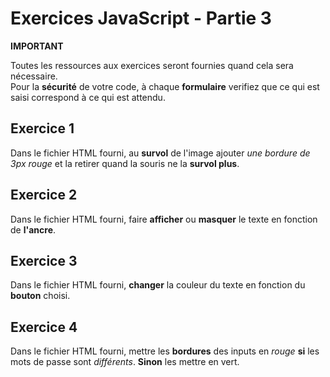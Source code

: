 # Exercices JavaScript - Partie 3
**IMPORTANT**

Toutes les ressources aux exercices seront fournies quand cela sera nécessaire.  
Pour la **sécurité** de votre code, à chaque **formulaire** verifiez que ce qui est saisi correspond à ce qui est attendu.


## Exercice 1
Dans le fichier HTML fourni, au **survol** de l'image ajouter *une bordure de 3px rouge* et la retirer quand la souris ne la **survol plus**.


## Exercice 2
Dans le fichier HTML fourni, faire **afficher** ou **masquer** le texte en fonction de **l'ancre**.


## Exercice 3
Dans le fichier HTML fourni, **changer** la couleur du texte en fonction du **bouton** choisi.


## Exercice 4
Dans le fichier HTML fourni, mettre les **bordures** des inputs en *rouge* **si** les mots de passe sont *différents*. **Sinon** les mettre en vert.
